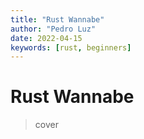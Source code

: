 ```yaml
---
title: "Rust Wannabe"
author: "Pedro Luz"
date: 2022-04-15
keywords: [rust, beginners]
---
```


# Rust Wannabe


> cover
